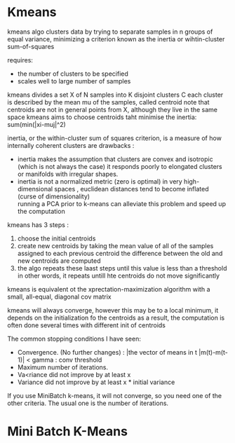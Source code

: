 # Kmeans 

kmeans algo clusters data by trying to separate samples in n groups of equal variance,
minimizing a criterion known as the inertia or wihtin-cluster sum-of-squares

requires:
- the number of clusters to be specified
- scales well to large number of samples

kmeans divides a set X of N samples into K disjoint clusters C
each cluster is described by the mean mu of the samples, called centroid
note that centroids are not in general points from X, although they live in the same space 
kmeans aims to choose centroids taht minimise the inertia:
sum(min(|xi-muj|^2)

inertia, or the within-cluster sum of squares criterion, is a measure of how internally coherent clusters are 
drawbacks : 
- inertia makes the assumption that clusters are convex and isotropic (which is not always the case)
  it responds poorly to elongated clusters or manifolds with irregular shapes.
- inertia is not a normalized metric (zero is optimal)
  in very high-dimensional spaces , euclidean distances tend to become inflated (curse of dimensionality)  
  running a PCA prior to k-means can alleviate this problem and speed up the computation

kmeans has 3 steps : 
1. choose the initial centroids 
2. create new centroids by taking the mean value of all of the samples assigned to each previous centroid
the difference between the old and new centroids are computed 
3. the algo repeats these laast steps until this value is less than a threshold 
in other words, it repeats untill hte centroids do not move significantly

kmeans is equivalent ot the xprectation-maximization algorithm with a small, all-equal, diagonal cov matrix


kmeans will always converge, however this may be to a local minimum, it depends on the initialization fo the centroids
as a result, the computation is often done several times with different init of centroids 

The common stopping conditions I have seen:
- Convergence. (No further changes) : |the vector of means in t |m(t)-m(t-1)| < gamma : conv threshold
- Maximum number of iterations.
- Va<riance did not improve by at least x
- Variance did not improve by at least x * initial variance

If you use MiniBatch k-means, it will not converge, so you need one of the other criteria. The usual one is the number of iterations.

# Mini Batch K-Means

